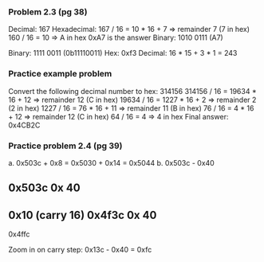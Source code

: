 ### Problem 2.3 (pg 38)

Decimal: 167
Hexadecimal:
167 / 16 = 10 * 16 + 7 => remainder 7 (7 in hex)
160 / 16 = 10 => A in hex
0xA7 is the answer
Binary:
1010 0111 (A7)

Binary: 1111 0011 (0b11110011)
Hex: 0xf3
Decimal: 16 * 15 + 3 * 1 = 243


### Practice example problem

Convert the following decimal number to hex:
314156
314156 / 16 = 19634 * 16 + 12 => remainder 12 (C in hex)
19634 / 16 = 1227 * 16 + 2 => remainder 2 (2 in hex)
1227 / 16 = 76 * 16 + 11 => remainder 11 (B in hex)
76 / 16 = 4 * 16 + 12 => remainder 12 (C in hex)
64 / 16 = 4 => 4 in hex
Final answer:
0x4CB2C

### Practice problem 2.4 (pg 39)

a. 0x503c + 0x8 = 0x5030 + 0x14 = 0x5044
b. 0x503c - 0x40

0x503c
0x  40
------

 0x10 (carry 16)
0x4f3c
0x  40
-------
0x4ffc

Zoom in on carry step:
0x13c - 0x40 = 0xfc